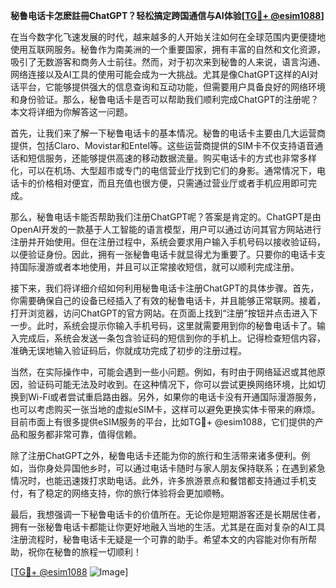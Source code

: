 **秘鲁电话卡怎麽註冊ChatGPT？轻松搞定跨国通信与AI体验[[TG💪+ @esim1088](https://t.me/s/esim1088)]**

在当今数字化飞速发展的时代，越来越多的人开始关注如何在全球范围内更便捷地使用互联网服务。秘鲁作为南美洲的一个重要国家，拥有丰富的自然和文化资源，吸引了无数游客和商务人士前往。然而，对于初次来到秘鲁的人来说，语言沟通、网络连接以及AI工具的使用可能会成为一大挑战。尤其是像ChatGPT这样的AI对话平台，它能够提供强大的信息查询和互动功能，但需要用户具备良好的网络环境和身份验证。那么，秘鲁电话卡是否可以帮助我们顺利完成ChatGPT的注册呢？本文将详细为你解答这一问题。

首先，让我们来了解一下秘鲁电话卡的基本情况。秘鲁的电话卡主要由几大运营商提供，包括Claro、Movistar和Entel等。这些运营商提供的SIM卡不仅支持语音通话和短信服务，还能够提供高速的移动数据流量。购买电话卡的方式也非常多样化，可以在机场、大型超市或专门的电信营业厅找到它们的身影。通常情况下，电话卡的价格相对便宜，而且充值也很方便，只需通过营业厅或者手机应用即可完成。

那么，秘鲁电话卡能否帮助我们注册ChatGPT呢？答案是肯定的。ChatGPT是由OpenAI开发的一款基于人工智能的语言模型，用户可以通过访问其官方网站进行注册并开始使用。但在注册过程中，系统会要求用户输入手机号码以接收验证码，以便验证身份。因此，拥有一张秘鲁电话卡就显得尤为重要了。只要你的电话卡支持国际漫游或者本地使用，并且可以正常接收短信，就可以顺利完成注册。

接下来，我们将详细介绍如何利用秘鲁电话卡注册ChatGPT的具体步骤。首先，你需要确保自己的设备已经插入了有效的秘鲁电话卡，并且能够正常联网。接着，打开浏览器，访问ChatGPT的官方网站。在页面上找到“注册”按钮并点击进入下一步。此时，系统会提示你输入手机号码，这里就需要用到你的秘鲁电话卡了。输入完成后，系统会发送一条包含验证码的短信到你的手机上。记得检查短信内容，准确无误地输入验证码后，你就成功完成了初步的注册过程。

当然，在实际操作中，可能会遇到一些小问题。例如，有时由于网络延迟或其他原因，验证码可能无法及时收到。在这种情况下，你可以尝试更换网络环境，比如切换到Wi-Fi或者尝试重启路由器。另外，如果你的电话卡没有开通国际漫游服务，也可以考虑购买一张当地的虚拟eSIM卡，这样可以避免更换实体卡带来的麻烦。目前市面上有很多提供eSIM服务的平台，比如TG💪+ @esim1088，它们提供的产品和服务都非常可靠，值得信赖。

除了注册ChatGPT之外，秘鲁电话卡还能为你的旅行和生活带来诸多便利。例如，当你身处异国他乡时，可以通过电话卡随时与家人朋友保持联系；在遇到紧急情况时，也能迅速拨打求助电话。此外，许多旅游景点和餐馆都支持通过手机支付，有了稳定的网络支持，你的旅行体验将会更加顺畅。

最后，我想强调一下秘鲁电话卡的价值所在。无论你是短期游客还是长期居住者，拥有一张秘鲁电话卡都能让你更好地融入当地的生活。尤其是在面对复杂的AI工具注册流程时，秘鲁电话卡无疑是一个可靠的助手。希望本文的内容能对你有所帮助，祝你在秘鲁的旅程一切顺利！

[[TG💪+ @esim1088](https://t.me/s/esim1088) ![Image](https://i.postimg.cc/4NQfJmqS/Snipaste-2025-05-13-00-14-12.png)]